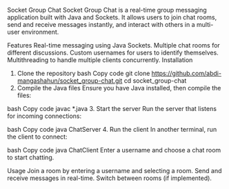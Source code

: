 Socket Group Chat
Socket Group Chat is a real-time group messaging application built with Java and Sockets. It allows users to join chat rooms, send and receive messages instantly, and interact with others in a multi-user environment.

Features
Real-time messaging using Java Sockets.
Multiple chat rooms for different discussions.
Custom usernames for users to identify themselves.
Multithreading to handle multiple clients concurrently.
Installation
1. Clone the repository
bash
Copy code
git clone https://github.com/abdi-mangashahun/socket_group-chat.git
cd socket_group-chat
2. Compile the Java files
Ensure you have Java installed, then compile the files:

bash
Copy code
javac *.java
3. Start the server
Run the server that listens for incoming connections:

bash
Copy code
java ChatServer
4. Run the client
In another terminal, run the client to connect:

bash
Copy code
java ChatClient
Enter a username and choose a chat room to start chatting.

Usage
Join a room by entering a username and selecting a room.
Send and receive messages in real-time.
Switch between rooms (if implemented).
